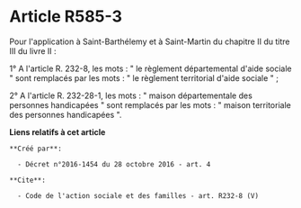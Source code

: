 # Article R585-3

Pour l'application à Saint-Barthélemy et à Saint-Martin du chapitre II du titre III du livre II : 

1° A l'article R. 232-8, les mots : " le règlement départemental d'aide sociale " sont remplacés par les mots : " le
règlement territorial d'aide sociale " ; 

2° A l'article R. 232-28-1, les mots : " maison départementale des personnes handicapées " sont remplacés par les mots : "
maison territoriale des personnes handicapées ".

**Liens relatifs à cet article**

	**Créé par**:

	  - Décret n°2016-1454 du 28 octobre 2016 - art. 4

	**Cite**:

	  - Code de l'action sociale et des familles - art. R232-8 (V)
